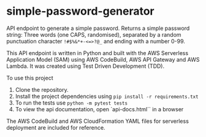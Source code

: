 # simple-password-generator

API endpoint to generate a simple password.
Returns a simple password string: Three words (one CAPS, randomised), separated by a random punctuation character
`!#$%&*+-<=>?@_` and ending with a number 0-99.

This API endpoint is written in Python and built with the AWS Serverless Application Model (SAM)
using AWS CodeBuild, AWS API Gateway and AWS Lambda.
It was created using Test Driven Development (TDD).

To use this project
1. Clone the repository.
2. Install the project dependencies using `pip install -r requirements.txt`
3. To run the tests use `python -m pytest tests`
4. To view the api documentation, open `api-docs.html`` in a browser

The AWS CodeBuild and AWS CloudFormation YAML files for serverless deployment are included for reference.